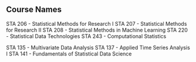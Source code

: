 ## Course Names

STA 206 - Statistical Methods for Research I
STA 207 - Statistical Methods for Research II
STA 208 - Statistical Methods in Machine Learning
STA 220 - Statistical Data Technologies
STA 243 - Computational Statistics

STA 135 - Multivariate Data Analysis
STA 137 - Applied Time Series Analysis I
STA 141 - Fundamentals of Statistical Data Science
